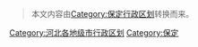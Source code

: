 > 本文内容由[Category:保定行政区划](https://zh.wikipedia.org/wiki/Category:保定行政区划)转换而来。





























[Category:河北各地级市行政区划](https://zh.wikipedia.org/wiki/Category:河北各地级市行政区划 "wikilink") [Category:保定](https://zh.wikipedia.org/wiki/Category:保定 "wikilink")